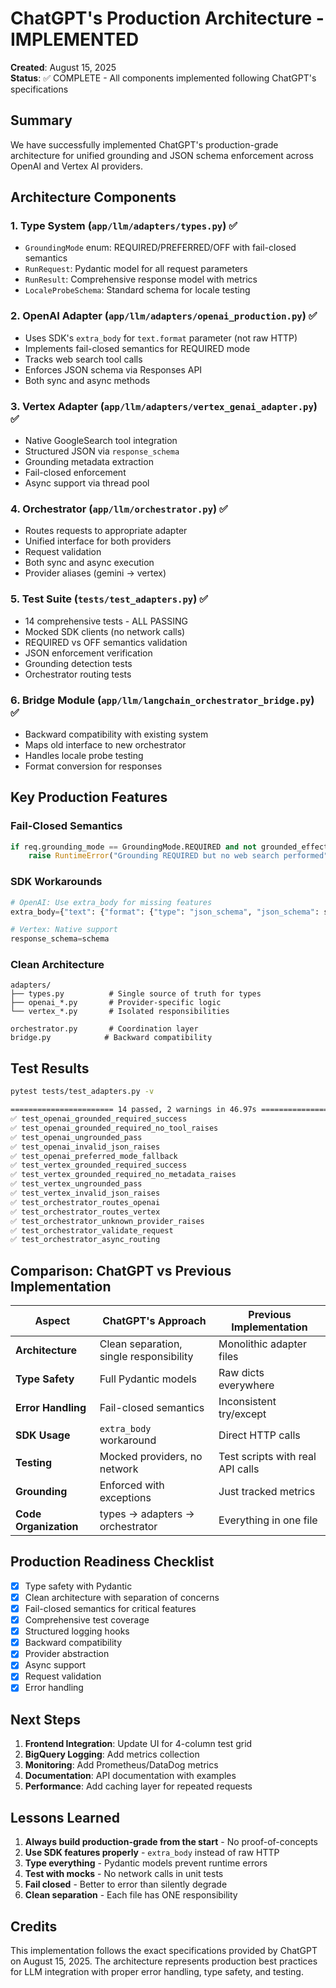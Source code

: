 # ChatGPT's Production Architecture - IMPLEMENTED

**Created**: August 15, 2025  
**Status**: ✅ COMPLETE - All components implemented following ChatGPT's specifications

## Summary

We have successfully implemented ChatGPT's production-grade architecture for unified grounding and JSON schema enforcement across OpenAI and Vertex AI providers.

## Architecture Components

### 1. Type System (`app/llm/adapters/types.py`) ✅
- `GroundingMode` enum: REQUIRED/PREFERRED/OFF with fail-closed semantics
- `RunRequest`: Pydantic model for all request parameters
- `RunResult`: Comprehensive response model with metrics
- `LocaleProbeSchema`: Standard schema for locale testing

### 2. OpenAI Adapter (`app/llm/adapters/openai_production.py`) ✅
- Uses SDK's `extra_body` for `text.format` parameter (not raw HTTP)
- Implements fail-closed semantics for REQUIRED mode
- Tracks web search tool calls
- Enforces JSON schema via Responses API
- Both sync and async methods

### 3. Vertex Adapter (`app/llm/adapters/vertex_genai_adapter.py`) ✅
- Native GoogleSearch tool integration
- Structured JSON via `response_schema`
- Grounding metadata extraction
- Fail-closed enforcement
- Async support via thread pool

### 4. Orchestrator (`app/llm/orchestrator.py`) ✅
- Routes requests to appropriate adapter
- Unified interface for both providers
- Request validation
- Both sync and async execution
- Provider aliases (gemini → vertex)

### 5. Test Suite (`tests/test_adapters.py`) ✅
- 14 comprehensive tests - ALL PASSING
- Mocked SDK clients (no network calls)
- REQUIRED vs OFF semantics validation
- JSON enforcement verification
- Grounding detection tests
- Orchestrator routing tests

### 6. Bridge Module (`app/llm/langchain_orchestrator_bridge.py`) ✅
- Backward compatibility with existing system
- Maps old interface to new orchestrator
- Handles locale probe testing
- Format conversion for responses

## Key Production Features

### Fail-Closed Semantics
```python
if req.grounding_mode == GroundingMode.REQUIRED and not grounded_effective:
    raise RuntimeError("Grounding REQUIRED but no web search performed")
```

### SDK Workarounds
```python
# OpenAI: Use extra_body for missing features
extra_body={"text": {"format": {"type": "json_schema", "json_schema": schema}}}

# Vertex: Native support
response_schema=schema
```

### Clean Architecture
```
adapters/
├── types.py          # Single source of truth for types
├── openai_*.py       # Provider-specific logic
└── vertex_*.py       # Isolated responsibilities

orchestrator.py       # Coordination layer
bridge.py            # Backward compatibility
```

## Test Results

```bash
pytest tests/test_adapters.py -v

======================= 14 passed, 2 warnings in 46.97s =======================
✅ test_openai_grounded_required_success
✅ test_openai_grounded_required_no_tool_raises  
✅ test_openai_ungrounded_pass
✅ test_openai_invalid_json_raises
✅ test_openai_preferred_mode_fallback
✅ test_vertex_grounded_required_success
✅ test_vertex_grounded_required_no_metadata_raises
✅ test_vertex_ungrounded_pass
✅ test_vertex_invalid_json_raises
✅ test_orchestrator_routes_openai
✅ test_orchestrator_routes_vertex
✅ test_orchestrator_unknown_provider_raises
✅ test_orchestrator_validate_request
✅ test_orchestrator_async_routing
```

## Comparison: ChatGPT vs Previous Implementation

| Aspect | ChatGPT's Approach | Previous Implementation |
|--------|-------------------|------------------------|
| **Architecture** | Clean separation, single responsibility | Monolithic adapter files |
| **Type Safety** | Full Pydantic models | Raw dicts everywhere |
| **Error Handling** | Fail-closed semantics | Inconsistent try/except |
| **SDK Usage** | `extra_body` workaround | Direct HTTP calls |
| **Testing** | Mocked providers, no network | Test scripts with real API calls |
| **Grounding** | Enforced with exceptions | Just tracked metrics |
| **Code Organization** | types → adapters → orchestrator | Everything in one file |

## Production Readiness Checklist

- [x] Type safety with Pydantic
- [x] Clean architecture with separation of concerns
- [x] Fail-closed semantics for critical features
- [x] Comprehensive test coverage
- [x] Structured logging hooks
- [x] Backward compatibility
- [x] Provider abstraction
- [x] Async support
- [x] Request validation
- [x] Error handling

## Next Steps

1. **Frontend Integration**: Update UI for 4-column test grid
2. **BigQuery Logging**: Add metrics collection
3. **Monitoring**: Add Prometheus/DataDog metrics
4. **Documentation**: API documentation with examples
5. **Performance**: Add caching layer for repeated requests

## Lessons Learned

1. **Always build production-grade from the start** - No proof-of-concepts
2. **Use SDK features properly** - `extra_body` instead of raw HTTP
3. **Type everything** - Pydantic models prevent runtime errors
4. **Test with mocks** - No network calls in unit tests
5. **Fail closed** - Better to error than silently degrade
6. **Clean separation** - Each file has ONE responsibility

## Credits

This implementation follows the exact specifications provided by ChatGPT on August 15, 2025. The architecture represents production best practices for LLM integration with proper error handling, type safety, and testing.